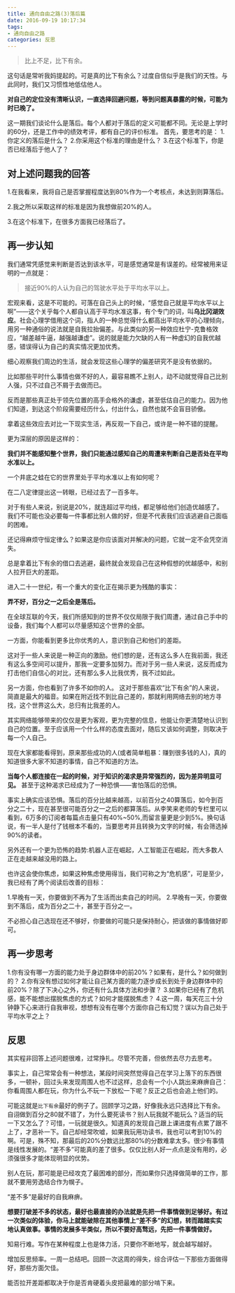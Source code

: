 ```yaml
---
title: 通向自由之路(3)落后篇
date: 2016-09-19 10:17:34
tags: 
- 通向自由之路
categories: 反思
---
```

>比上不足，比下有余。

这句话是常听我妈提起的。可是真的比下有余么？过度自信似乎是我们的天性。与此同时，我们又习惯性地低估他人。

**对自己的定位没有清晰认识，一直选择回避问题，等到问题真暴露的时候，可能为时已晚了。**
<!-- more -->
这一期我们谈论什么是落后。每个人都对于落后的定义可能都不同。无论是上学时的60分，还是工作中的绩效考评，都有自己的评价标准。
首先，要思考的是：
1.你定义的落后是什么？
2.你采用这个标准的理由是什么？
3.在这个标准下，你是否已经落后于他人了？

## 对上述问题我的回答

1.在我看来，我将自己是否掌握程度达到80%作为一个考核点，未达到则算落后。

2.我之所以采取这样的标准是因为我想做前20%的人。

3.在这个标准下，在很多方面我已经落后了。

## 再一步认知
我们通常凭感觉来判断是否达到该水平，可是感觉通常是有误差的。经常被用来证明的一点就是：

>接近90%的人认为自己的驾驶水平处于平均水平以上。

宏观来看，这是不可能的。可落在自己头上的时候，“感觉自己就是平均水平以上啊”——这个关乎每个人都自认高于平均水准这事，有个专门的词，叫**乌比冈湖效应**。社会心理学借用这个词，指人的一种总觉得什么都高出平均水平的心理倾向，用另一种通俗的说法就是自我拉抬偏差。与此类似的另一种效应杜宁-克鲁格效应，“越差越牛逼，越强越谦虚”。说的就是能力欠缺的人有一种虚幻的自我优越感，错误得认为自己的真实情况更加优秀。

细心观察我们周边的生活，就会发现这些心理学的偏差研究不是没有依据的。

比如那些平时什么事情也做不好的人，最容易瞧不上别人，动不动就觉得自己比别人强，只不过自己不屑于去做而已。

反而是那些真正处于领先位置的高手会格外的谦虚，甚至低估自己的能力。因为他们知道，到达这个阶段需要经历什么，付出什么，自然也就不会盲目骄傲。

拿着这些效应去对比一下现实生活，再反观一下自己，或许是一种不错的提醒。

更为深层的原因是这样的：

**我们并不能感知整个世界，我们只能通过感知自己的周遭来判断自己是否处在平均水准以上。**

一个井底之蛙在它的世界里处于平均水准以上有如何呢？

在二八定律提出这一转眼，已经过去了一百多年。

对于有些人来说，别说是20%，就连超过平均线，都足够给他们创造优越感了。
我们不可能也没必要每一件事都比别人做的好，但是不代表我们应该逃避自己面临的困难。

还记得麻烦守恒定律么？如果这是你应该面对并解决的问题，它就一定不会凭空消失。

总是拿着比下有余的借口去逃避，最终就会发现自己在这种假想的优越感中，和别人拉开巨大的差距。

进入二十一世纪，有一个重大的变化正在揭示更为残酷的事实：

**弄不好，百分之一之后全是落后。**

在全球互联的今天，我们所感知到的世界不仅仅局限于我们周遭，通过自己手中的设备，我们每个人都可以尽量感知这个世界的全部。

一方面，你能看到更多比你优秀的人，意识到自己和他们的差距。

这对于一些人来说是一种正向的激励。他们想的是，还有这么多人在我前面，我还有这么多空间可以提升，那我一定要多加努力。而对于另一些人来说，这反而成为打击他们自信心的对比，还有那么多人比我优秀，我不过如此。

另一方面，你也看到了许多不如你的人。
这对于那些喜欢“比下有余”的人来说，简直是最大的福音。如果在附近找不到比自己差的，那就利用网络去别的地方寻找，这个世界这么大，总归有比我差的人。

其实网络能够带来的仅仅是更为客观，更为完整的信息，他能让你更清楚地认识到自己的位置。至于应该用一个什么样的态度去面对，随后又该如何调整，则取决于每一个人自己。

现在大家都能看得到，原来那些成功的人(或者简单粗暴：赚到很多钱的人)，真的知道很多大家不知道的事情，自己不知道的方法。

**当每个人都连接在一起的时候，对于知识的渴求是异常强烈的，因为差异明显可见。**
甚至于这种渴求已经成为了一种恐惧——害怕落后的恐惧。

事实上确实应该恐惧。落后的百分比越来越高，以前百分之40算落后，如今到百分之二十，现在甚至很可能百分之一之后的都算落后。从李笑来老师的专栏里可以看到，6万多的订阅者每篇点击量只有40%~50%,而留言量更是少到5%。换句话说，有一半人是付了钱根本不看的，当要思考并且转换为文字的时候，有会筛选掉90%的读者。


另外还有一个更为恐怖的趋势:机器人正在崛起，人工智能正在崛起，而大多数人正在走越来越没用的路上。

也许这会使你焦虑，如果这种焦虑使用得当，我们可称之为“危机感”，可是至少，我已经有了两个阅读后改善的目标：

1.早晚有一天，你要做到不再为了生活而出卖自己的时间。
2.早晚有一天，你要做到不落后，成为百分之二十，甚至于百分之一。

不必担心自己选现在还不够好，你要做的可能只是保持耐心，把该做的事情做好即可。


## 再一步思考

1.你有没有哪一方面的能力处于身边群体中的前20%？如果有，是什么？如何做到的？
2.你有没有想过如何才能让自己某方面的能力逐步成长到处于身边群体中的前20%？除了下决心之外，你还有什么具体方法和步骤？
3.如果你已经有了危机感，能不能想出摆脱焦虑的方式？如何才能摆脱焦虑？
4.这一周，每天花三十分钟静下心来进行自我审视，想想有没有在哪个方面你自己有幻觉？误以为自己处于平均水平之上？

## 反思
其实程非回答上述问题很难，过常挣扎。尽管不完善，但依然去尽力去思考。

事实上，自己常常会有一种想法，某段时间突然觉得自己在学习上落下的东西很多，一顿补，回过头来发现周围人也不过这样，总会有一个小人跳出来麻痹自己：你看周围人都在玩，你为什么不玩一下放松一下呢？反正之后也会追上他们的。

可能这就是`比下有余`最好的例子了。回顾学习之路，好像我永远只选择比下有余。自诩做到百分之80就不错了，为什么要死读书？别人玩我就不能玩么？适当的玩一下又怎么了？可惜，一玩就是很久。知道真的发现自己跟上课进度有点累了跟不上了，才恶补一下。自己却经常吹嘘，如果我玩用功读书，我也可以考到10%的啊。可是，殊不知，那最后的20%分数远比那80%的分数难拿太多。很少有事情是线性发展的。“差不多”可能真的差了很多。仅仅比别人好一点点是没有用的，必须强很多才能体现明显的优势。

别人在玩，那可能是已经攻克了最困难的部分，而如果你只选择做简单的工作，那就不要用劳逸结合作为幌子。

“差不多”是最好的自我麻痹。

**想要打破差不多的状态，最好也最直接的办法就是先把一件事情做到足够好。有过一次类似的体验，你马上就能破除在其他事情上“差不多”的幻想，转而踏踏实实地认真做事。事情的发展多半类似，所以不要好高骛远，先把一件事情做好。**

知易行难。写作在某种程度上也是体力活，只要你不断地写，就会越写越好。

增加反思频率。一周一总结吧。回顾一次这周的得失，综合评估一下那些方面做得好，那些方面欠佳。

能否拉开差距都取决于你是否肯硬着头皮把最难的部分啃下来。









